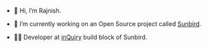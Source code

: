 - 👋 Hi, I’m Rajnish.

- 🌱 I’m currently working on an Open Source project called [Sunbird](https://github.com/Sunbird-Ed/).
- 👨‍💻 Developer at [inQuiry](https://inquiry.sunbird.org/learn/overview) build block of Sunbird.

<!---
rajnishdargan/rajnishdargan is a ✨ special ✨ repository because its `README.md` (this file) appears on your GitHub profile.
You can click the Preview link to take a look at your changes.
- 👋 Hi, I’m @rajnishdargan
- 👀 I’m interested in ...
- 🌱 I’m currently learning ...
- 💞️ I’m looking to collaborate on ...
- 📫 How to reach me ...
--->
